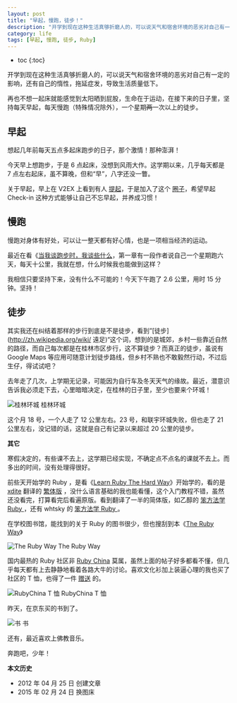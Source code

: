 ```yaml
---
layout: post
title: "早起，慢跑，徒步！"
description: "开学到现在这种生活真够折磨人的，可以说天气和宿舍环境的恶劣对自己有一定的影响，还有自己的惰性，拖延症发，导致生活质量低下。"
category: life
tags: [早起, 慢跑, 徒步, Ruby]
---
```


* toc
{:toc}

开学到现在这种生活真够折磨人的，可以说天气和宿舍环境的恶劣对自己有一定的影响，还有自己的惰性，拖延症发，导致生活质量低下。

再也不想一起床就能感觉到太阳晒到屁股，生命在于运动，在接下来的日子里，坚持每天早起，每天慢跑（特殊情况除外），一个星期<del>两</del>一次以上的徒步。

## 早起

想起几年前每天五点多起床跑步的日子，那个激情！那种澎湃！

今天早上想跑步，于是 6 点起床，没想到风雨大作。这学期以来，几乎每天都是 7 点左右起床，虽不算晚，但和“早”，八字还没一瞥。

关于早起，早上在 V2EX 上看到有人 [提起](http://www.v2ex.com/t/33458)，于是加入了这个 [圈子](http://www.amybox.com/app/199)，希望早起 Check-in 这种方式能够让自己不忘早起，并养成习惯！

## 慢跑

慢跑对身体有好处，可以让一整天都有好心情，也是一项相当经济的运动。

最近在看《[当我谈跑步时，我谈些什么](http://book.douban.com/subject/3369600/)，第一章有一段作者说自己一个星期跑六天，每天十公里，我就在想，什么时候我也能做到这样？

我相信只要坚持下来，没有什么不可能的！今天下午跑了 2.6 公里，用时 15 分钟。坚持！

## 徒步

其实我还在纠结着那样的步行到底是不是徒步，看到”[徒步](http://zh.wikipedia.org/wiki/ 遠足)“这个词，想到的是城郊，乡村一些靠近自然的路径，而自己每次都是在桂林市区步行，这不算徒步？而真正的徒步，虽说有 Google Maps 等应用可随意计划徒步路线，但乡村不熟也不敢毅然行动，不过后生仔，得试试吧？

去年走了几次，上学期无记录，可能因为自行车及冬天天气的缘故。最近，潜意识告诉我必须走下去，心里暗暗决定，在桂林的日子里，至少也要来个环城！

![桂林环城]({{site.IMG_PATH}}/early-rising-running-and-walking-01.png)
桂林环城

这个月 18 号，一个人走了 12 公里左右。23 号，和联宇环城失败，但也走了 21 公里左右，没记错的话，这就是自己有记录以来超过 20 公里的徒步。

**其它**

寒假决定的，有些课不去上，这学期已经实现，不确定点不点名的课就不去上。而多出的时间，没有处理得很好。

前些天开始学的 Ruby ，是看《[Learn Ruby The Hard Way](http://ruby.learncodethehardway.org/)》开始学的，看的是 [xdite](http://blog.xdite.net/) 翻译的 [繁体版](http://lrthw.github.com/) ，没什么语言基础的我也能看懂，这个入门教程不错，虽然还没看完，打算看完后看遍原版。看到翻译了一半的简体版，如乙醇的 [笨方法学 Ruby ](http://17test.info/?page_id=413)，还有 whtsky 的 [笨方法学 Ruby ](http://readthedocs.org/docs/learn-ruby-the-hard-way-zh_cn-translation/en/latest/)。

在学校图书馆，能找到的关于 Ruby 的图书很少，但也搜刮到本《[The Ruby Way](http://book.douban.com/subject/2280936/)》

![The Ruby Way]({{site.IMG_PATH}}/early-rising-running-and-walking-02.jpg_640)
The Ruby Way

国内最热的 Ruby 社区非 [Ruby China](http://ruby-china.org/topics) 莫属，虽然上面的帖子好多都看不懂，但几乎每天都有上去静静地看着各路大牛的讨论。喜欢文化衫加上装逼心理的我也买了社区的 T 恤，也得了一件 [赠送](http://ruby-china.org/topics/2812) 的。

![RubyChina T 恤]({{site.IMG_PATH}}/early-rising-running-and-walking-03.jpg_640)
RubyChina T 恤

昨天，在京东买的书到了。

![书]({{site.IMG_PATH}}/early-rising-running-and-walking-04.jpg_640)
书

还有，最近喜欢上佛教音乐。

奔跑吧，少年！

**本文历史**

* 2012 年 04 月 25 日 创建文章
* 2015 年 02 月 24 日 换图床
